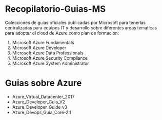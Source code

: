 # Recopilatorio-Guias-MS 

Colecciones de guias oficiales publicadas por Microsoft para tenerlas centralizadas para equipos IT y desarrollo sobre diferentes areas tematicas para adoptar el cloud de Azure como plan de formación:

1. Microsoft Azure Fundamentals
2. Microsoft Azure Developer
3. Microsoft Azure Data Professionals
4. Microsoft Azure Security Compliance
5. Microsoft Azure System Administrator

# Guias sobre Azure

 - Azure_Virtual_Datacenter_2017
 - Azure_Developer_Guia_V2
 - Azure_Developer_Guide_v3
 - Azure_Devops_Guia_Core-2.1
